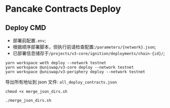 # Pancake Contracts Deploy

## Deploy CMD

- 部署前配置`.env`;
- 根据顺序部署脚本，但执行前请检查配置:`/parameters/{network}.json`;
- 已部署信息储存于`/projects/v3-core/ignition/deployments/chain-{id}/`;

```shell
yarn workspace weth deploy --network testnet
yarn workspace @uniswap/v3-core deploy --network testnet
yarn workspace @uniswap/v3-periphery deploy --network testnet
```

导出所有地址到 json 文件: `all_deploy_contracts.json`

```shell
chmod +x merge_json_dirs.sh

./merge_json_dirs.sh
```

